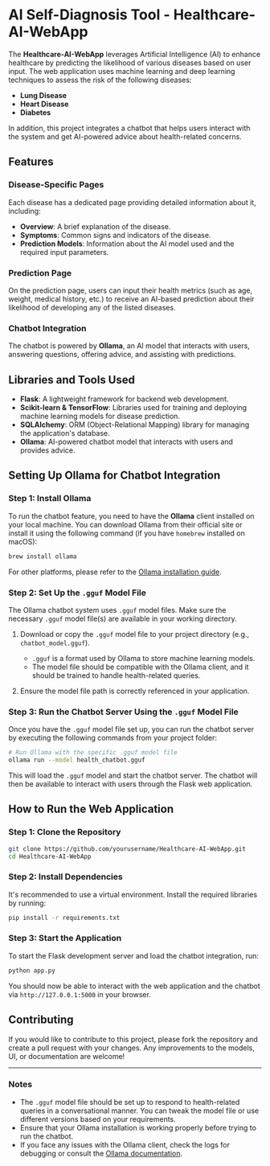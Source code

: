 

# AI Self-Diagnosis Tool - Healthcare-AI-WebApp

The **Healthcare-AI-WebApp** leverages Artificial Intelligence (AI) to enhance healthcare by predicting the likelihood of various diseases based on user input. The web application uses machine learning and deep learning techniques to assess the risk of the following diseases:

- **Lung Disease**
- **Heart Disease**
- **Diabetes**

In addition, this project integrates a chatbot that helps users interact with the system and get AI-powered advice about health-related concerns.

## Features

### Disease-Specific Pages
Each disease has a dedicated page providing detailed information about it, including:

- **Overview**: A brief explanation of the disease.
- **Symptoms**: Common signs and indicators of the disease.
- **Prediction Models**: Information about the AI model used and the required input parameters.

### Prediction Page
On the prediction page, users can input their health metrics (such as age, weight, medical history, etc.) to receive an AI-based prediction about their likelihood of developing any of the listed diseases.

### Chatbot Integration
The chatbot is powered by **Ollama**, an AI model that interacts with users, answering questions, offering advice, and assisting with predictions.

## Libraries and Tools Used

- **Flask**: A lightweight framework for backend web development.
- **Scikit-learn & TensorFlow**: Libraries used for training and deploying machine learning models for disease prediction.
- **SQLAlchemy**: ORM (Object-Relational Mapping) library for managing the application's database.
- **Ollama**: AI-powered chatbot model that interacts with users and provides advice.

## Setting Up Ollama for Chatbot Integration

### Step 1: Install Ollama
To run the chatbot feature, you need to have the **Ollama** client installed on your local machine. You can download Ollama from their official site or install it using the following command (if you have `homebrew` installed on macOS):

```bash
brew install ollama
```

For other platforms, please refer to the [Ollama installation guide](https://ollama.com/docs).

### Step 2: Set Up the `.gguf` Model File
The Ollama chatbot system uses `.gguf` model files. Make sure the necessary `.gguf` model file(s) are available in your working directory.

1. Download or copy the `.gguf` model file to your project directory (e.g., `chatbot_model.gguf`).
   
   - `.gguf` is a format used by Ollama to store machine learning models.
   - The model file should be compatible with the Ollama client, and it should be trained to handle health-related queries.

2. Ensure the model file path is correctly referenced in your application.

### Step 3: Run the Chatbot Server Using the `.gguf` Model File

Once you have the `.gguf` model file set up, you can run the chatbot server by executing the following commands from your project folder:

```bash
# Run Ollama with the specific .gguf model file
ollama run --model health_chatbot.gguf
```

This will load the `.gguf` model and start the chatbot server. The chatbot will then be available to interact with users through the Flask web application.

## How to Run the Web Application

### Step 1: Clone the Repository
```bash
git clone https://github.com/yourusername/Healthcare-AI-WebApp.git
cd Healthcare-AI-WebApp
```

### Step 2: Install Dependencies
It's recommended to use a virtual environment. Install the required libraries by running:
```bash
pip install -r requirements.txt
```

### Step 3: Start the Application
To start the Flask development server and load the chatbot integration, run:

```bash
python app.py
```

You should now be able to interact with the web application and the chatbot via `http://127.0.0.1:5000` in your browser.

## Contributing

If you would like to contribute to this project, please fork the repository and create a pull request with your changes. Any improvements to the models, UI, or documentation are welcome!



---

### Notes

- The `.gguf` model file should be set up to respond to health-related queries in a conversational manner. You can tweak the model file or use different versions based on your requirements.
- Ensure that your Ollama installation is working properly before trying to run the chatbot.
- If you face any issues with the Ollama client, check the logs for debugging or consult the [Ollama documentation](https://ollama.com/docs).

